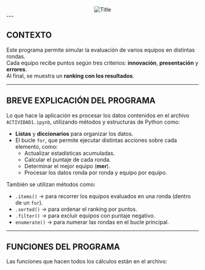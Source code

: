 <div align="center">
  <img src="https://readme-typing-svg.herokuapp.com?font=Architects+Daughter&color=%2338C2FF&size=50&center=true&vCenter=true&height=60&width=600&lines=Sistema de Evaluación de Proyectos Estudiantiles
" alt="Title"></img>
</div>
---

## CONTEXTO

Este programa permite simular la evaluación de varios equipos en distintas rondas.  
Cada equipo recibe puntos según tres criterios: **innovación**, **presentación** y **errores**.  
Al final, se muestra un **ranking con los resultados**.

---

## BREVE EXPLICACIÓN DEL PROGRAMA

Lo que hace la aplicación es procesar los datos contenidos en el archivo `ACTIVIDAD1.ipynb`, utilizando métodos y estructuras de Python como:

- **Listas** y **diccionarios** para organizar los datos.
- El bucle `for`, que permite ejecutar distintas acciones sobre cada elemento, como:
  - Actualizar estadísticas acumuladas.
  - Calcular el puntaje de cada ronda.
  - Determinar el mejor equipo (**mer**).
  - Procesar los datos ronda por ronda y equipo por equipo.

También se utilizan métodos como:

- `.items()` → para recorrer los equipos evaluados en una ronda (dentro de un `for`).
- `.sorted()` → para ordenar el ranking por puntos.
- `.filter()` → para excluir equipos con puntaje negativo.
- `enumerate()` → para numerar las rondas en el bucle principal.

---

## FUNCIONES DEL PROGRAMA

Las funciones que hacen todos los cálculos están en el archivo:
